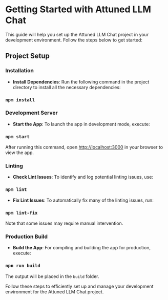 # Getting Started with Attuned LLM Chat

This guide will help you set up the Attuned LLM Chat project in your development environment. Follow the steps below to get started:

## Project Setup

### Installation

- **Install Dependencies**: Run the following command in the project directory to install all the necessary dependencies:

### `npm install`


### Development Server

- **Start the App**: To launch the app in development mode, execute:

### `npm start`



After running this command, open [http://localhost:3000](http://localhost:3000) in your browser to view the app.

### Linting

- **Check Lint Issues**: To identify and log potential linting issues, use:

### `npm lint`


- **Fix Lint Issues**: To automatically fix many of the linting issues, run:

### `npm lint-fix`


Note that some issues may require manual intervention.

### Production Build

- **Build the App**: For compiling and building the app for production, execute:

### `npn run build`


The output will be placed in the `build` folder.

Follow these steps to efficiently set up and manage your development environment for the Attuned LLM Chat project.


